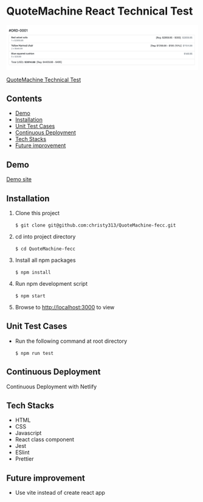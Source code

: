# QuoteMachine React Technical Test

![](./public/images/overview.png)

[QuoteMachine Technical Test](https://bitbucket.org/atelier35/golang-react-test/src/master/)

## Contents

- [Demo](#demo)
- [Installation](#installation)
- [Unit Test Cases](#unit-test-cases)
- [Continuous Deployment](#continuous-deployment)
- [Tech Stacks](#tech-stacks)
- [Future improvement](#future-improvement)

## Demo

[Demo site](https://quotemachinefecc.netlify.app/)

## Installation

1. Clone this project

    `$ git clone git@github.com:christy313/QuoteMachine-fecc.git`

2. cd into project directory

    `$ cd QuoteMachine-fecc`

3. Install all npm packages

    `$ npm install`

4. Run npm development script

    `$ npm start`

5. Browse to [http://localhost:3000](http://localhost:3000) to view

## Unit Test Cases

- Run the following command at root directory

    `$ npm run test`

## Continuous Deployment

Continuous Deployment with Netlify

## Tech Stacks

- HTML
- CSS
- Javascript
- React class component
- Jest
- ESlint
- Prettier

## Future improvement

- Use vite instead of create react app

